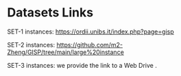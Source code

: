 # Datasets Links


SET-1 instances: https://ordii.unibs.it/index.php?page=gisp

SET-2 instances: https://github.com/m2-Zheng/GISP/tree/main/large%20instance

SET-3 instances: we provide the link to a Web Drive . 
